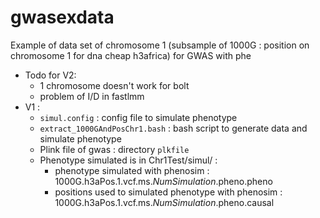 # gwasexdata
Example of data set of chromosome 1 (subsample of 1000G : position on chromosome 1 for dna cheap h3africa) for GWAS with phe
  * Todo for V2: 
      * 1 chromosome doesn't work for bolt 
      * problem of I/D in fastlmm
  * V1 : 
    * `simul.config`  : config file to simulate phenotype
    * `extract_1000GAndPosChr1.bash`  : bash script to generate data and simulate phenotype
    * Plink file of gwas :  directory `plkfile`
    * Phenotype simulated is in Chr1Test/simul/ :
      * phenotype simulated with phenosim : 1000G.h3aPos.1.vcf.ms._NumSimulation_.pheno.pheno
      * positions used to simulated phenotype with phenosim : 1000G.h3aPos.1.vcf.ms._NumSimulation_.pheno.causal
